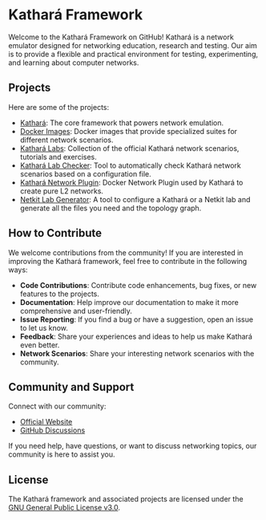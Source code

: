 # Kathará Framework

Welcome to the Kathará Framework on GitHub! Kathará is a network emulator designed for networking education, research and testing. Our aim is to provide a flexible and practical environment for testing, experimenting, and learning about computer networks.

## Projects

Here are some of the projects:

- [Kathará](https://github.com/KatharaFramework/Kathara): The core framework that powers network emulation.
- [Docker Images](https://github.com/KatharaFramework/Docker-Images): Docker images that provide specialized suites for different network scenarios.
- [Kathará Labs](https://github.com/KatharaFramework/Kathara-Labs): Collection of the official Kathará network scenarios, tutorials and exercises.
- [Kathará Lab Checker](https://github.com/KatharaFramework/kathara-lab-checker): Tool to automatically check Kathará network scenarios based on a configuration file. 
- [Kathará Network Plugin](https://github.com/KatharaFramework/NetworkPlugin): Docker Network Plugin used by Kathará to create pure L2 networks.
- [Netkit Lab Generator](https://github.com/KatharaFramework/Netkit-Lab-Generator): A tool to configure a Kathará or a Netkit lab and generate all the files you need and the topology graph.

## How to Contribute

We welcome contributions from the community! If you are interested in improving the Kathará framework, feel free to contribute in the following ways:

- **Code Contributions**: Contribute code enhancements, bug fixes, or new features to the projects.
- **Documentation**: Help improve our documentation to make it more comprehensive and user-friendly.
- **Issue Reporting**: If you find a bug or have a suggestion, open an issue to let us know.
- **Feedback**: Share your experiences and ideas to help us make Kathará even better.
- **Network Scenarios**: Share your interesting network scenarios with the community.

## Community and Support

Connect with our community:

- [Official Website](https://www.kathara.org/)
- [GitHub Discussions](https://github.com/KatharaFramework/Kathara/discussions)

If you need help, have questions, or want to discuss networking topics, our community is here to assist you.

## License

The Kathará framework and associated projects are licensed under the [GNU General Public License v3.0](https://github.com/KatharaFramework/Kathara/blob/main/LICENSE).


